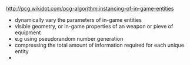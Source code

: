 http://pcg.wikidot.com/pcg-algorithm:instancing-of-in-game-entities

* dynamically vary the parameters of in-game entities
* visible geometry, or in-game properties of an weapon or pieve of equipment
* e.g using pseudorandom number generation
* compressing the total amount of information required for each unique entity
* 

